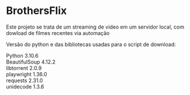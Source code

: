# BrothersFlix
Este projeto se trata de um streaming de video em um servidor local, com dowload de filmes recentes via automação

Versão do python e das bibliotecas usadas para o script de download: <br />

Python 3.10.6 <br />
BeautifulSoup 4.12.2 <br />
libtorrent 2.0.9 <br />
playwright 1.36.0 <br />
requests 2.31.0 <br />
unidecode 1.3.6 <br >



